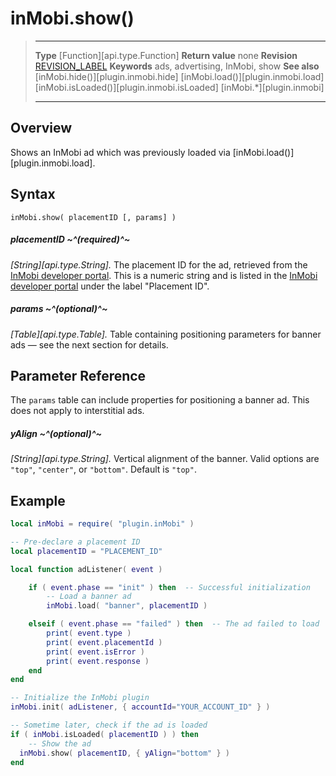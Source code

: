 # inMobi.show()

> --------------------- ------------------------------------------------------------------------------------------
> __Type__              [Function][api.type.Function]
> __Return value__      none
> __Revision__          [REVISION_LABEL](REVISION_URL)
> __Keywords__          ads, advertising, InMobi, show
> __See also__          [inMobi.hide()][plugin.inmobi.hide]
>						[inMobi.load()][plugin.inmobi.load]
>						[inMobi.isLoaded()][plugin.inmobi.isLoaded]
>						[inMobi.*][plugin.inmobi]
> --------------------- ------------------------------------------------------------------------------------------


## Overview

Shows an InMobi ad which was previously loaded via [inMobi.load()][plugin.inmobi.load].


## Syntax

	inMobi.show( placementID [, params] )

##### placementID ~^(required)^~
_[String][api.type.String]._ The placement ID for the ad, retrieved from the [InMobi developer portal](https://www.inmobi.com/portal/). This is a numeric string and is listed in the [InMobi developer portal](https://www.inmobi.com/portal/) under the label "Placement ID".

##### params ~^(optional)^~
_[Table][api.type.Table]._ Table containing positioning parameters for banner ads &mdash; see the next section for details.


## Parameter Reference

The `params` table can include properties for positioning a banner ad. This does not apply to interstitial ads.

##### yAlign ~^(optional)^~
_[String][api.type.String]._ Vertical alignment of the banner. Valid options are `"top"`, `"center"`, or `"bottom"`. Default is `"top"`.


## Example

``````lua
local inMobi = require( "plugin.inMobi" )

-- Pre-declare a placement ID
local placementID = "PLACEMENT_ID"

local function adListener( event )

	if ( event.phase == "init" ) then  -- Successful initialization
		-- Load a banner ad
		inMobi.load( "banner", placementID )

	elseif ( event.phase == "failed" ) then  -- The ad failed to load
		print( event.type )
		print( event.placementId )
		print( event.isError )
		print( event.response )
	end
end

-- Initialize the InMobi plugin
inMobi.init( adListener, { accountId="YOUR_ACCOUNT_ID" } )

-- Sometime later, check if the ad is loaded
if ( inMobi.isLoaded( placementID ) ) then
	-- Show the ad
  inMobi.show( placementID, { yAlign="bottom" } )
end
``````

